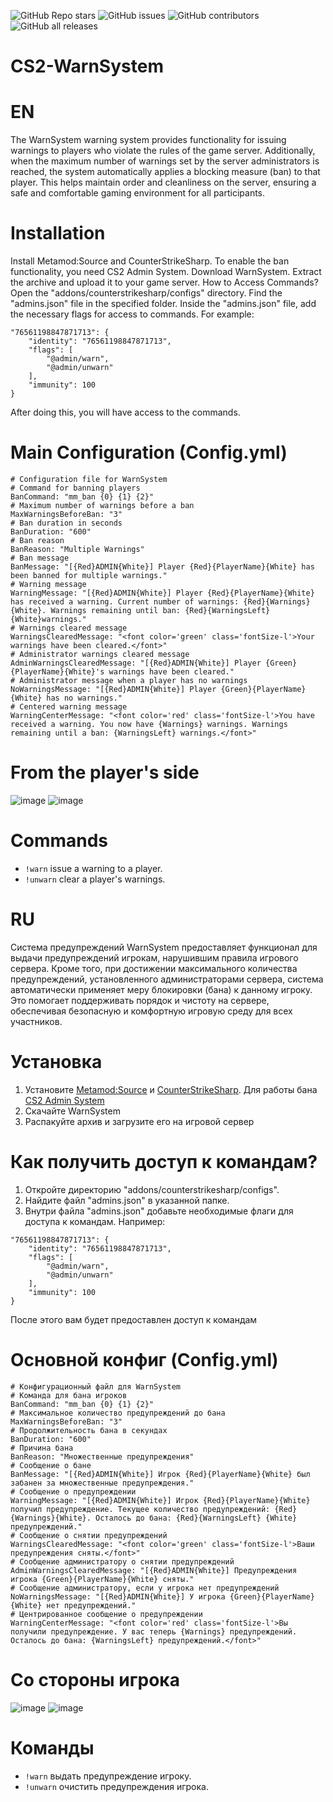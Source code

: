 ![GitHub Repo stars](https://img.shields.io/github/stars/ABKAM2023/CS2-WarnSystem?style=for-the-badge)
![GitHub issues](https://img.shields.io/github/issues/ABKAM2023/CS2-WarnSystem?style=for-the-badge)
![GitHub contributors](https://img.shields.io/github/contributors/ABKAM2023/CS2-WarnSystem?style=for-the-badge)
![GitHub all releases](https://img.shields.io/github/downloads/ABKAM2023/CS2-WarnSystem/total?style=for-the-badge)

# CS2-WarnSystem

# EN
The WarnSystem warning system provides functionality for issuing warnings to players who violate the rules of the game server. Additionally, when the maximum number of warnings set by the server administrators is reached, the system automatically applies a blocking measure (ban) to that player. This helps maintain order and cleanliness on the server, ensuring a safe and comfortable gaming environment for all participants.

# Installation
Install Metamod:Source and CounterStrikeSharp. To enable the ban functionality, you need CS2 Admin System.
Download WarnSystem.
Extract the archive and upload it to your game server.
How to Access Commands?
Open the "addons/counterstrikesharp/configs" directory.
Find the "admins.json" file in the specified folder.
Inside the "admins.json" file, add the necessary flags for access to commands. For example:
```
"76561198847871713": {
    "identity": "76561198847871713",
    "flags": [
        "@admin/warn",
        "@admin/unwarn"
    ],
    "immunity": 100
}
```
After doing this, you will have access to the commands.

# Main Configuration (Config.yml)
```
# Configuration file for WarnSystem
# Command for banning players
BanCommand: "mm_ban {0} {1} {2}"
# Maximum number of warnings before a ban
MaxWarningsBeforeBan: "3"
# Ban duration in seconds
BanDuration: "600"
# Ban reason
BanReason: "Multiple Warnings"
# Ban message
BanMessage: "[{Red}ADMIN{White}] Player {Red}{PlayerName}{White} has been banned for multiple warnings."
# Warning message
WarningMessage: "[{Red}ADMIN{White}] Player {Red}{PlayerName}{White} has received a warning. Current number of warnings: {Red}{Warnings}{White}. Warnings remaining until ban: {Red}{WarningsLeft} {White}warnings."
# Warnings cleared message
WarningsClearedMessage: "<font color='green' class='fontSize-l'>Your warnings have been cleared.</font>"
# Administrator warnings cleared message
AdminWarningsClearedMessage: "[{Red}ADMIN{White}] Player {Green}{PlayerName}{White}'s warnings have been cleared."
# Administrator message when a player has no warnings
NoWarningsMessage: "[{Red}ADMIN{White}] Player {Green}{PlayerName}{White} has no warnings."
# Centered warning message
WarningCenterMessage: "<font color='red' class='fontSize-l'>You have received a warning. You now have {Warnings} warnings. Warnings remaining until a ban: {WarningsLeft} warnings.</font>"
```

# From the player's side
![image](https://github.com/ABKAM2023/CS2-WarnSystem/assets/149762275/9befcda5-10dd-42fa-a1c5-0b79bca5e8a6)
![image](https://github.com/ABKAM2023/CS2-WarnSystem/assets/149762275/ca716e10-6a14-45aa-8647-7e7e3bedee4e)

# Commands
- `!warn` issue a warning to a player.
- `!unwarn` clear a player's warnings.

#

# RU
Система предупреждений WarnSystem предоставляет функционал для выдачи предупреждений игрокам, нарушившим правила игрового сервера. Кроме того, при достижении максимального количества предупреждений, установленного администраторами сервера, система автоматически применяет меру блокировки (бана) к данному игроку. Это помогает поддерживать порядок и чистоту на сервере, обеспечивая безопасную и комфортную игровую среду для всех участников.

# Установка
1. Установите [Metamod:Source](https://www.sourcemm.net/downloads.php/?branch=master) и [CounterStrikeSharp](https://github.com/roflmuffin/CounterStrikeSharp). Для работы бана [CS2 Admin System](https://csdevs.net/resources/cs2-admin-system.424/)
2. Скачайте WarnSystem
3. Распакуйте архив и загрузите его на игровой сервер

# Как получить доступ к командам?
1. Откройте директорию "addons/counterstrikesharp/configs".
2. Найдите файл "admins.json" в указанной папке.
3. Внутри файла "admins.json" добавьте необходимые флаги для доступа к командам. Например:
```
"76561198847871713": {
    "identity": "76561198847871713",
    "flags": [
        "@admin/warn",
        "@admin/unwarn"
    ],
    "immunity": 100
}
```
После этого вам будет предоставлен доступ к командам 

# Основной конфиг (Config.yml)
```
# Конфигурационный файл для WarnSystem
# Команда для бана игроков
BanCommand: "mm_ban {0} {1} {2}"
# Максимальное количество предупреждений до бана
MaxWarningsBeforeBan: "3"
# Продолжительность бана в секундах
BanDuration: "600"
# Причина бана
BanReason: "Множественные предупреждения"
# Сообщение о бане
BanMessage: "[{Red}ADMIN{White}] Игрок {Red}{PlayerName}{White} был забанен за множественные предупреждения."
# Сообщение о предупреждении
WarningMessage: "[{Red}ADMIN{White}] Игрок {Red}{PlayerName}{White} получил предупреждение. Текущее количество предупреждений: {Red}{Warnings}{White}. Осталось до бана: {Red}{WarningsLeft} {White}предупреждений."
# Сообщение о снятии предупреждений
WarningsClearedMessage: "<font color='green' class='fontSize-l'>Ваши предупреждения сняты.</font>"
# Сообщение администратору о снятии предупреждений
AdminWarningsClearedMessage: "[{Red}ADMIN{White}] Предупреждения игрока {Green}{PlayerName}{White} сняты."
# Сообщение администратору, если у игрока нет предупреждений
NoWarningsMessage: "[{Red}ADMIN{White}] У игрока {Green}{PlayerName}{White} нет предупреждений."
# Центрированное сообщение о предупреждении
WarningCenterMessage: "<font color='red' class='fontSize-l'>Вы получили предупреждение. У вас теперь {Warnings} предупреждений. Осталось до бана: {WarningsLeft} предупреждений.</font>"
```
# Со стороны игрока
![image](https://github.com/ABKAM2023/CS2-WarnSystem/assets/149762275/a5cd3f84-cdd1-49df-9bb0-fa1a3beb3140)
![image](https://github.com/ABKAM2023/CS2-WarnSystem/assets/149762275/7f0d0cd8-261a-4dd8-8205-5d0dd0a5439a)

# Команды
- `!warn` выдать предупреждение игроку.
- `!unwarn` очистить предупреждения игрока.


